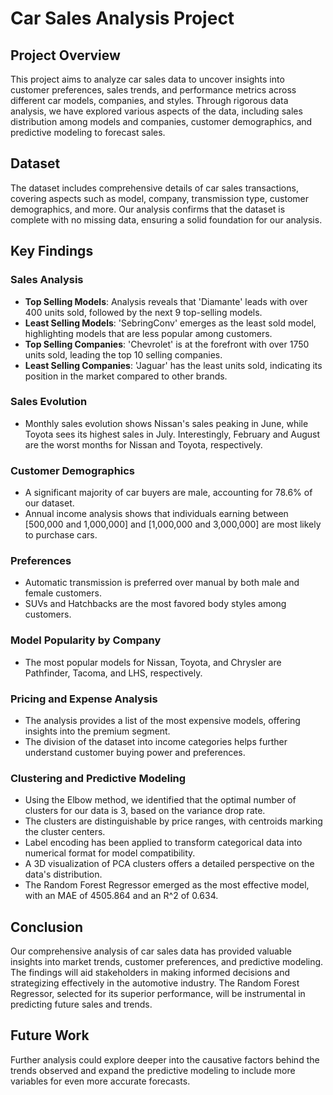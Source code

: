 # Car Sales Analysis Project

## Project Overview
This project aims to analyze car sales data to uncover insights into customer preferences, sales trends, and performance metrics across different car models, companies, and styles. Through rigorous data analysis, we have explored various aspects of the data, including sales distribution among models and companies, customer demographics, and predictive modeling to forecast sales.

## Dataset
The dataset includes comprehensive details of car sales transactions, covering aspects such as model, company, transmission type, customer demographics, and more. Our analysis confirms that the dataset is complete with no missing data, ensuring a solid foundation for our analysis.

## Key Findings

### Sales Analysis
- **Top Selling Models**: Analysis reveals that 'Diamante' leads with over 400 units sold, followed by the next 9 top-selling models.
- **Least Selling Models**: 'SebringConv' emerges as the least sold model, highlighting models that are less popular among customers.
- **Top Selling Companies**: 'Chevrolet' is at the forefront with over 1750 units sold, leading the top 10 selling companies.
- **Least Selling Companies**: 'Jaguar' has the least units sold, indicating its position in the market compared to other brands.

### Sales Evolution
- Monthly sales evolution shows Nissan's sales peaking in June, while Toyota sees its highest sales in July. Interestingly, February and August are the worst months for Nissan and Toyota, respectively.

### Customer Demographics
- A significant majority of car buyers are male, accounting for 78.6% of our dataset.
- Annual income analysis shows that individuals earning between [500,000 and 1,000,000] and [1,000,000 and 3,000,000] are most likely to purchase cars.

### Preferences
- Automatic transmission is preferred over manual by both male and female customers.
- SUVs and Hatchbacks are the most favored body styles among customers.

### Model Popularity by Company
- The most popular models for Nissan, Toyota, and Chrysler are Pathfinder, Tacoma, and LHS, respectively.

### Pricing and Expense Analysis
- The analysis provides a list of the most expensive models, offering insights into the premium segment.
- The division of the dataset into income categories helps further understand customer buying power and preferences.

### Clustering and Predictive Modeling
- Using the Elbow method, we identified that the optimal number of clusters for our data is 3, based on the variance drop rate.
- The clusters are distinguishable by price ranges, with centroids marking the cluster centers.
- Label encoding has been applied to transform categorical data into numerical format for model compatibility.
- A 3D visualization of PCA clusters offers a detailed perspective on the data's distribution.
- The Random Forest Regressor emerged as the most effective model, with an MAE of 4505.864 and an R^2 of 0.634.

## Conclusion
Our comprehensive analysis of car sales data has provided valuable insights into market trends, customer preferences, and predictive modeling. The findings will aid stakeholders in making informed decisions and strategizing effectively in the automotive industry. The Random Forest Regressor, selected for its superior performance, will be instrumental in predicting future sales and trends.

## Future Work
Further analysis could explore deeper into the causative factors behind the trends observed and expand the predictive modeling to include more variables for even more accurate forecasts.

